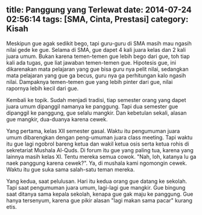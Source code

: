 title: Panggung yang Terlewat
date: 2014-07-24 02:56:14
tags: [SMA, Cinta, Prestasi]
category: Kisah
---
Meskipun gue agak sedikit bego, tapi guru-guru di SMA masih mau ngasih nilai gede ke gue. Selama di SMA, gue dapet 4 kali juara kelas dan 2 kali juara umum. Bukan karena temen-temen gue lebih bego dari gue, toh tiap kali ada tugas, gue liat jawaban temen-temen gue.<!-- more --> Hipotesis gue, ini dikarenakan mata pelajaran yang gue bisa guru nya pelit nilai, sedangkan mata pelajaran yang gue ga becus, guru nya ga perhitungan kalo ngasih nilai. Dampaknya temen-temen gue yang lebih pinter dari gue, nilai rapornya lebih kecil dari gue.

Kembali ke topik. Sudah menjadi tradisi, tiap semester orang yang dapet juara umum dipanggil namanya ke panggung. Tapi dua semester gue dipanggil ke panggung, gue selalu mangkir. Dan kebetulan sekali, alasan gue mangkir, dua-duanya karena cewek.

Yang pertama, kelas XII semester gasal. Waktu itu pengumuman juara umum dibarengkan dengan peng-umuman juara class meeting. Tapi waktu itu gue lagi ngobrol bareng ketua dan wakil ketua osis serta ketua rohis di sekretariat Mushala Al-Quds. Di forum itu gue yang paling tua, karena yang lainnya masih kelas XI. Tentu mereka semua cowok. "Nah, loh, katanya lu ga naek panggung karena cewek?". Ya, di mushala kami ngomongin cewek. Waktu itu gue suka sama salah-satu teman mereka.

Yang kedua, saat pelulusan. Hari itu kedua orang gue datang ke sekolah. Tapi saat pengumuman juara umum, lagi-lagi gue mangkir. Gue bingung saat ditanya sama kepala sekolah, kenapa gue gak maju ke panggung. Gue hanya tersenyum, karena gue pikir alasan "lagi makan sama pacar" kurang etis.

